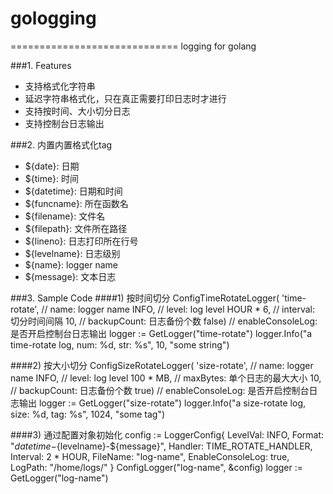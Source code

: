 # gologging
=============================
logging for golang

###1. Features
- 支持格式化字符串
- 延迟字符串格式化，只在真正需要打印日志时才进行
- 支持按时间、大小切分日志
- 支持控制台日志输出

###2. 内置内置格式化tag
- ${date}: 日期
- ${time}: 时间
- ${datetime}: 日期和时间
- ${funcname}: 所在函数名
- ${filename}: 文件名
- ${filepath}: 文件所在路径
- ${lineno}: 日志打印所在行号
- ${levelname}: 日志级别
- ${name}: logger name
- ${message}: 文本日志

###3. Sample Code
####1) 按时间切分
    ConfigTimeRotateLogger(
        'time-rotate',  // name: logger name
        INFO,           // level: log level
        HOUR * 6,       // interval: 切分时间间隔
        10,             // backupCount: 日志备份个数
        false)          // enableConsoleLog: 是否开启控制台日志输出
    logger := GetLogger("time-rotate")
    logger.Info("a time-rotate log, num: %d, str: %s", 10, "some string")

####2) 按大小切分
    ConfigSizeRotateLogger(
        'size-rotate',  // name: logger name
        INFO,           // level: log level
        100 * MB,       // maxBytes: 单个日志的最大大小
        10,             // backupCount: 日志备份个数
        true)           // enableConsoleLog: 是否开启控制台日志输出
    logger := GetLogger("size-rotate")
    logger.Info("a size-rotate log, size: %d, tag: %s", 1024, "some tag")

####3) 通过配置对象初始化
    config := LoggerConfig{
        LevelVal: INFO,
        Format: "${datetime}-${levelname}-${message}",
        Handler: TIME_ROTATE_HANDLER,
        Interval: 2 * HOUR,
        FileName: "log-name",
        EnableConsoleLog: true,
        LogPath: "/home/logs/"
    }
    ConfigLogger("log-name", &config)
    logger := GetLogger("log-name")


